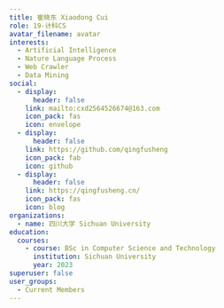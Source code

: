 ```yaml
---
title: 崔晓东 Xiaodong Cui
role: 19-计科CS
avatar_filename: avatar
interests:
  - Artificial Intelligence
  - Nature Language Process
  - Web Crawler
  - Data Mining
social:
  - display:
      header: false
    link: mailto:cxd2564526674@163.com
    icon_pack: fas
    icon: envelope
  - display:
      header: false
    link: https://github.com/qingfusheng
    icon_pack: fab
    icon: github
  - display:
      header: false
    link: https://qingfusheng.cn/
    icon_pack: fas
    icon: blog
organizations:
  - name: 四川大学 Sichuan University
education:
  courses:
    - course: BSc in Computer Science and Technology
      institution: Sichuan University
      year: 2023
superuser: false
user_groups:
  - Current Members
---
```

